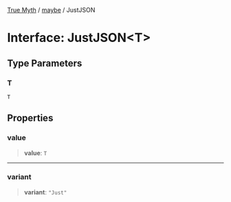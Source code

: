 [True Myth](../../index.md) / [maybe](../index.md) / JustJSON

# Interface: JustJSON\<T\>

## Type Parameters

### T

`T`

## Properties

### value

> **value**: `T`

***

### variant

> **variant**: `"Just"`
